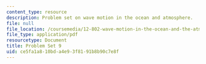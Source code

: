 ```yaml
---
content_type: resource
description: Problem set on wave motion in the ocean and atmosphere.
file: null
file_location: /coursemedia/12-802-wave-motion-in-the-ocean-and-the-atmosphere-spring-2008/ce5fa1a810bda4e93f8191b8b90c7e8f_MIT12_802S08_pset09.pdf
file_type: application/pdf
resourcetype: Document
title: Problem Set 9
uid: ce5fa1a8-10bd-a4e9-3f81-91b8b90c7e8f
---
```


